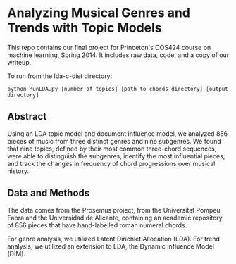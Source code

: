 # Analyzing Musical Genres and Trends with Topic Models

This repo contains our final project for Princeton's COS424 course on machine learning, Spring 2014. It includes raw data, code, and a copy of our writeup.

To run from the lda-c-dist directory:
```
python RunLDA.py [number of topics] [path to chords directory] [output directory]
```
## Abstract
Using an LDA topic model and document influence model, we analyzed 856 pieces of music from three distinct genres and nine subgenres. We found that nine topics, defined by their most common three-chord sequences, were able to distinguish the subgenres, identify the most influential pieces, and track the changes in frequency of chord progressions over musical history.

## Data and Methods
The data comes from the Prosemus project, from the Universitat Pompeu Fabra and the Universidad de Alicante, containing an academic repository of 856 pieces that have hand-labelled roman numeral chords.

For genre analysis, we utilized Latent Dirichlet Allocation (LDA). For trend analysis, we utilized an extension to LDA, the Dynamic Influence Model (DIM). 